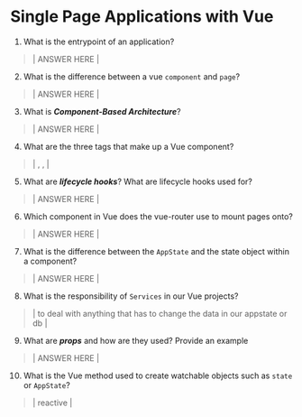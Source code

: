 # Single Page Applications with Vue
01. What is the entrypoint of an application?

  > | ANSWER HERE |

02. What is the difference between a vue `component` and `page`?

  > | ANSWER HERE |

03. What is ***Component-Based Architecture***?

  > | ANSWER HERE |

04. What are the three tags that make up a Vue component?

  > | <template></template>, <script></script>, <style></style> |

05. What are ***lifecycle hooks***? What are lifecycle hooks used for?

  > | ANSWER HERE |

06. Which component in Vue does the vue-router use to mount pages onto?

  > | ANSWER HERE |

07. What is the difference between the `AppState` and the state object within a component?

  > | ANSWER HERE |

08. What is the responsibility of `Services` in our Vue projects?

  > | to deal with anything that has to change the data in our appstate or db |

09. What are ***props*** and how are they used? Provide an example

  > | ANSWER HERE |

10. What is the Vue method used to create watchable objects such as `state` or `AppState`?

  > | reactive |
